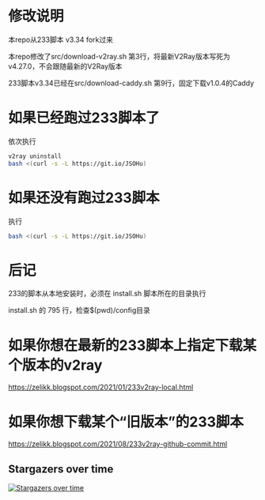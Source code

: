 # 修改说明
本repo从233脚本 v3.34 fork过来

本repo修改了src/download-v2ray.sh 第3行，将最新V2Ray版本写死为 v4.27.0，不会跟随最新的V2Ray版本

233脚本v3.34已经在src/download-caddy.sh 第9行，固定下载v1.0.4的Caddy

# 如果已经跑过233脚本了
依次执行

```bash
v2ray uninstall
bash <(curl -s -L https://git.io/JSOHu)
```

# 如果还没有跑过233脚本
执行

```bash
bash <(curl -s -L https://git.io/JSOHu)
```

# 后记

233的脚本从本地安装时，必须在 install.sh 脚本所在的目录执行

install.sh 的 795 行，检查$(pwd)/config目录

# 如果你想在最新的233脚本上指定下载某个版本的v2ray
https://zelikk.blogspot.com/2021/01/233v2ray-local.html

# 如果你想下载某个“旧版本”的233脚本
https://zelikk.blogspot.com/2021/08/233v2ray-github-commit.html

## Stargazers over time

[![Stargazers over time](https://starchart.cc/crazypeace/v2ray.svg)](https://starchart.cc/crazypeace/v2ray)
